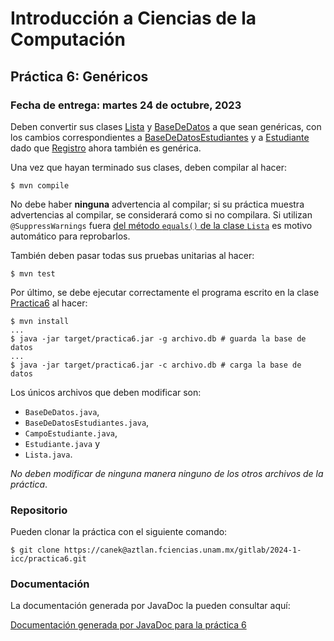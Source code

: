 Introducción a Ciencias de la Computación
=========================================

Práctica 6: Genéricos
---------------------

### Fecha de entrega: martes 24 de octubre, 2023

Deben convertir sus clases
[Lista](https://aztlan.fciencias.unam.mx/gitlab/2024-1-icc/practica6/-/blob/main/src/main/java/mx/unam/ciencias/icc/Lista.java)
y
[BaseDeDatos](https://aztlan.fciencias.unam.mx/gitlab/2024-1-icc/practica6/-/blob/main/src/main/java/mx/unam/ciencias/icc/BaseDeDatos.java)
a que sean genéricas, con los cambios correspondientes a
[BaseDeDatosEstudiantes](https://aztlan.fciencias.unam.mx/gitlab/2024-1-icc/practica6/-/blob/main/src/main/java/mx/unam/ciencias/icc/BaseDeDatosEstudiantes.java)
y a
[Estudiante](https://aztlan.fciencias.unam.mx/gitlab/2024-1-icc/practica6/-/blob/main/src/main/java/mx/unam/ciencias/icc/Estudiante.java)
dado que
[Registro](https://aztlan.fciencias.unam.mx/gitlab/2024-1-icc/practica6/-/blob/main/src/main/java/mx/unam/ciencias/icc/Registro.java)
ahora también es genérica.

Una vez que hayan terminado sus clases, deben compilar al hacer:

```
$ mvn compile
```

No debe haber **ninguna** advertencia al compilar; si su práctica muestra
advertencias al compilar, se considerará como si no compilara. Si utilizan
`@SuppressWarnings` fuera [del método `equals()` de la clase
`Lista`](https://aztlan.fciencias.unam.mx/gitlab/2024-1-icc/practica6/-/blob/main/src/main/java/mx/unam/ciencias/icc/Lista.java#L243)
es motivo automático para reprobarlos.

También deben pasar todas sus pruebas unitarias al hacer:

```
$ mvn test
```

Por último, se debe ejecutar correctamente el programa escrito en la clase
[Practica6](https://aztlan.fciencias.unam.mx/gitlab/2024-1-icc/practica6/-/blob/main/src/main/java/mx/unam/ciencias/icc/Practica6.java)
al hacer:

```
$ mvn install
...
$ java -jar target/practica6.jar -g archivo.db # guarda la base de datos
...
$ java -jar target/practica6.jar -c archivo.db # carga la base de datos
```

Los únicos archivos que deben modificar son:

* `BaseDeDatos.java`,
* `BaseDeDatosEstudiantes.java`,
* `CampoEstudiante.java`,
* `Estudiante.java` y
* `Lista.java`.

*No deben modificar de ninguna manera ninguno de los otros archivos de la práctica*.

### Repositorio

Pueden clonar la práctica con el siguiente comando:

```
$ git clone https://canek@aztlan.fciencias.unam.mx/gitlab/2024-1-icc/practica6.git
```

### Documentación

La documentación generada por JavaDoc la pueden consultar aquí:

[Documentación generada por JavaDoc para la práctica
6](https://aztlan.fciencias.unam.mx/~canek/2024-1-icc/practica6/apidocs/index.html)
